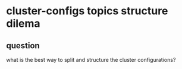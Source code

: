 # cluster-configs topics structure dilema
## question
what is the best way to split and structure the cluster configurations? 